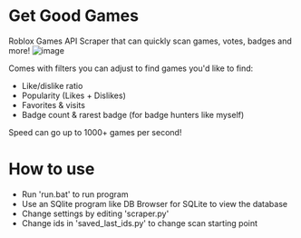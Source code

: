 # Get Good Games
Roblox Games API Scraper that can quickly scan games, votes, badges and more!
![image](https://github.com/Astar114/GetGoodGames/assets/111279655/dd54f0f1-d539-40df-bbcf-dcfbe8e73095)

Comes with filters you can adjust to find games you'd like to find:
- Like/dislike ratio
- Popularity (Likes + Dislikes)
- Favorites & visits
- Badge count & rarest badge (for badge hunters like myself)

Speed can go up to 1000+ games per second!

# How to use
- Run 'run.bat' to run program	
- Use an SQlite program like DB Browser for SQLite to view the database
- Change settings by editing 'scraper.py' 
- Change ids in 'saved_last_ids.py' to change scan starting point
